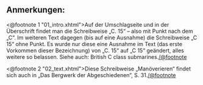 Anmerkungen:
------------

<@footnote 1 "01_intro.xhtml">Auf der Umschlagseite und in der Überschrift
findet man die Schreibweise „C. 15“ – also mit Punkt nach dem „C“. Im weiteren
Text dagegen (bis auf eine Ausnahme) die Schreibweise „C 15“ ohne Punkt. Es
wurde nur diese eine Ausnahme im Text (das erste Vorkommen dieser Bezeichnung)
von „C. 15“ auf „C 15“ geändert, alles weitere so belassen. Siehe auch: British
C class submarines.</@footnote>

<@footnote 2 "02_text.xhtml">Diese Schreibweise „Manöverieren“ findet sich auch
in „Das Bergwerk der Abgeschiedenen“, S. 31.</@footnote>


